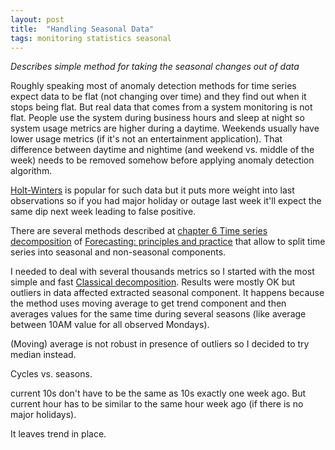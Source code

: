 ```yaml
---
layout: post
title:  "Handling Seasonal Data"
tags: monitoring statistics seasonal
---
```


_Describes simple method for taking the seasonal changes out of data_

Roughly speaking most of anomaly detection methods for time series expect data to be flat (not changing over time) and they find out when it stops being flat. But real data that comes from a system monitoring is not flat. People use the system during business hours and sleep at night so system usage metrics are higher during a daytime. Weekends usually have lower usage metrics (if it's not an entertainment application). That difference between daytime and nightime (and weekend vs. middle of the week) needs to be removed somehow before applying anomaly detection algorithm.

[Holt-Winters](http://en.wikipedia.org/wiki/Exponential_smoothing#Triple_exponential_smoothing) is popular for such data but it puts more weight into last observations so if you had major holiday or outage last week it'll expect the same dip next week leading to false positive.

There are several methods described at [chapter 6 Time series decomposition](https://www.otexts.org/fpp/6) of [Forecasting: principles and practice](https://www.otexts.org/fpp) that allow to split time series into seasonal and non-seasonal components.

I needed to deal with several thousands metrics so I started with the most simple and fast [Classical decomposition](https://www.otexts.org/fpp/6/3). Results were mostly OK but outliers in data affected extracted seasonal component. It happens because the method uses moving average to get trend component and then averages values for the same time during several seasons (like average between 10AM value for all observed Mondays).

(Moving) average is not robust in presence of outliers so I decided to try median instead.



Cycles vs. seasons.

current 10s don't have to be the same as 10s exactly one week ago. But current hour has to be similar to the same hour week ago (if there is no major holidays).


It leaves trend in place.